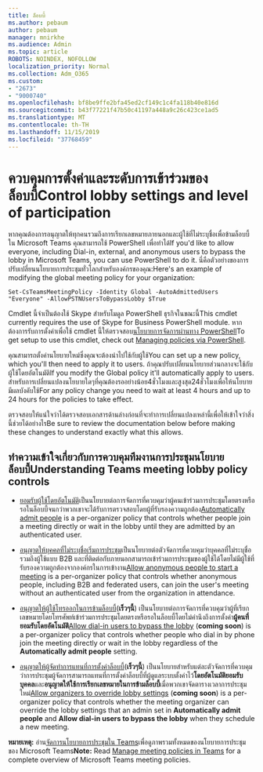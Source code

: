 ```yaml
---
title: ล็อบบี้
ms.author: pebaum
author: pebaum
manager: mnirkhe
ms.audience: Admin
ms.topic: article
ROBOTS: NOINDEX, NOFOLLOW
localization_priority: Normal
ms.collection: Adm_O365
ms.custom:
- "2673"
- "9000740"
ms.openlocfilehash: bf8be9ffe2bfa45ed2cf149c1c4fa118b40e816d
ms.sourcegitcommit: b43f77221f47b50c41197a448a9c26c423ce1ad5
ms.translationtype: MT
ms.contentlocale: th-TH
ms.lasthandoff: 11/15/2019
ms.locfileid: "37768459"
---
```

# <a name="control-lobby-settings-and-level-of-participation"></a><span data-ttu-id="f1831-102">ควบคุมการตั้งค่าและระดับการเข้าร่วมของล็อบบี้</span><span class="sxs-lookup"><span data-stu-id="f1831-102">Control lobby settings and level of participation</span></span>

<span data-ttu-id="f1831-103">หากคุณต้องการอนุญาตให้ทุกคนรวมถึงการเรียกเลขหมายภายนอกและผู้ใช้ที่ไม่ระบุชื่อเพื่อข้ามล็อบบี้ใน Microsoft Teams คุณสามารถใช้ PowerShell เพื่อทำได้</span><span class="sxs-lookup"><span data-stu-id="f1831-103">If you'd like to allow everyone, including Dial-in, external, and anonymous users to bypass the lobby in Microsoft Teams, you can use PowerShell to do it.</span></span> <span data-ttu-id="f1831-104">นี่คือตัวอย่างของการปรับเปลี่ยนนโยบายการประชุมทั่วโลกสำหรับองค์กรของคุณ:</span><span class="sxs-lookup"><span data-stu-id="f1831-104">Here's an example of modifying the global meeting policy for your organization:</span></span>

`Set-CsTeamsMeetingPolicy -Identity Global -AutoAdmittedUsers "Everyone" -AllowPSTNUsersToBypassLobby $True`

<span data-ttu-id="f1831-105">Cmdlet นี้จำเป็นต้องใช้ Skype สำหรับโมดูล PowerShell ธุรกิจในขณะนี้</span><span class="sxs-lookup"><span data-stu-id="f1831-105">This cmdlet currently requires the use of Skype for Business PowerShell module.</span></span> <span data-ttu-id="f1831-106">หากต้องการรับการตั้งค่าเพื่อใช้ cmdlet นี้ให้ตรวจสอบ[นโยบายการจัดการผ่านทาง PowerShell](https://docs.microsoft.com/en-us/microsoftteams/teams-powershell-overview#managing-policies-via-powershell)</span><span class="sxs-lookup"><span data-stu-id="f1831-106">To get setup to use this cmdlet, check out [Managing policies via PowerShell](https://docs.microsoft.com/en-us/microsoftteams/teams-powershell-overview#managing-policies-via-powershell).</span></span>

<span data-ttu-id="f1831-107">คุณสามารถตั้งค่านโยบายใหม่ซึ่งคุณจะต้องนำไปใช้กับผู้ใช้</span><span class="sxs-lookup"><span data-stu-id="f1831-107">You can set up a new policy, which you'll then need to apply it to users.</span></span> <span data-ttu-id="f1831-108">ถ้าคุณปรับเปลี่ยนนโยบายส่วนกลางจะใช้กับผู้ใช้โดยอัตโนมัติ</span><span class="sxs-lookup"><span data-stu-id="f1831-108">If you modify the Global policy it'll automatically apply to users.</span></span> <span data-ttu-id="f1831-109">สำหรับการเปลี่ยนแปลงนโยบายใดๆที่คุณต้องรออย่างน้อย4ชั่วโมงและสูงสุด24ชั่วโมงเพื่อให้นโยบายมีผลบังคับใช้</span><span class="sxs-lookup"><span data-stu-id="f1831-109">For any policy change you need to wait at least 4 hours and up to 24 hours for the policies to take effect.</span></span>

<span data-ttu-id="f1831-110">ตรวจสอบให้แน่ใจว่าได้ตรวจสอบเอกสารด้านล่างก่อนที่จะทำการเปลี่ยนแปลงเหล่านี้เพื่อให้เข้าใจว่าสิ่งนี้ช่วยได้อย่างไร</span><span class="sxs-lookup"><span data-stu-id="f1831-110">Be sure to review the documentation below before making these changes to understand exactly what this allows.</span></span>

## <a name="understanding-teams-meeting-lobby-policy-controls"></a><span data-ttu-id="f1831-111">ทำความเข้าใจเกี่ยวกับการควบคุมทีมงานการประชุมนโยบายล็อบบี้</span><span class="sxs-lookup"><span data-stu-id="f1831-111">Understanding Teams meeting lobby policy controls</span></span>

- <span data-ttu-id="f1831-112">[ยอมรับผู้ใช้โดยอัตโนมัติ](https://docs.microsoft.com/microsoftteams/meeting-policies-in-teams#automatically-admit-people)เป็นนโยบายต่อการจัดการที่ควบคุมว่าผู้คนเข้าร่วมการประชุมโดยตรงหรือรอในล็อบบี้จนกว่าพวกเขาจะได้รับการตรวจสอบโดยผู้ที่รับรองความถูกต้อง</span><span class="sxs-lookup"><span data-stu-id="f1831-112">[Automatically admit people](https://docs.microsoft.com/microsoftteams/meeting-policies-in-teams#automatically-admit-people) is a per-organizer policy that controls whether people join a meeting directly or wait in the lobby until they are admitted by an authenticated user.</span></span>

- <span data-ttu-id="f1831-113">[อนุญาตให้บุคคลที่ไม่ระบุชื่อเริ่มการประชุม](https://docs.microsoft.com/microsoftteams/meeting-policies-in-teams#allow-anonymous-people-to-start-a-meeting)เป็นนโยบายต่อตัวจัดการที่ควบคุมว่าบุคคลที่ไม่ระบุชื่อรวมถึงผู้ใช้แบบ B2B และที่ติดต่อกับภายนอกสามารถเข้าร่วมการประชุมของผู้ใช้ได้โดยไม่มีผู้ใช้ที่รับรองความถูกต้องจากองค์กรในการเข้างาน</span><span class="sxs-lookup"><span data-stu-id="f1831-113">[Allow anonymous people to start a meeting](https://docs.microsoft.com/microsoftteams/meeting-policies-in-teams#allow-anonymous-people-to-start-a-meeting) is a per-organizer policy that controls whether anonymous people, including B2B and federated users, can join the user's meeting without an authenticated user from the organization in attendance.</span></span>

- <span data-ttu-id="f1831-114">[อนุญาตให้ผู้ใช้โทรออกในการข้ามล็อบบี้](https://docs.microsoft.com/en-us/microsoftteams/meeting-policies-in-teams#allow-dial-in-users-to-bypass-the-lobby-coming-soon)(**เร็วๆนี้**) เป็นนโยบายต่อการจัดการที่ควบคุมว่าผู้ที่เรียกเลขหมายโดยโทรศัพท์เข้าร่วมการประชุมโดยตรงหรือรอในล็อบบี้โดยไม่คำนึงถึงการตั้งค่า**ผู้คนที่ยอมรับโดยอัตโนมัติ**</span><span class="sxs-lookup"><span data-stu-id="f1831-114">[Allow dial-in users to bypass the lobby](https://docs.microsoft.com/en-us/microsoftteams/meeting-policies-in-teams#allow-dial-in-users-to-bypass-the-lobby-coming-soon) (**coming soon**) is a per-organizer policy that controls whether people who dial in by phone join the meeting directly or wait in the lobby regardless of the **Automatically admit people** setting.</span></span>

- <span data-ttu-id="f1831-115">[อนุญาตให้ผู้จัดทำการแทนที่การตั้งค่าล็อบบี้](https://docs.microsoft.com/microsoftteams/meeting-policies-in-teams#allow-organizers-to-override-lobby-settings-coming-soon)(**เร็วๆนี้**) เป็นนโยบายสำหรับแต่ละตัวจัดการที่ควบคุมว่าการประชุมผู้จัดการสามารถแทนที่การตั้งค่าล็อบบี้ที่ผู้ดูแลระบบตั้งค่าไว้**โดยอัตโนมัติยอมรับบุคคล**และ**อนุญาตให้ใช้การเรียกเลขหมายในการข้ามล็อบบี้**เมื่อพวกเขาจัดตารางเวลาการประชุมใหม่</span><span class="sxs-lookup"><span data-stu-id="f1831-115">[Allow organizers to override lobby settings](https://docs.microsoft.com/microsoftteams/meeting-policies-in-teams#allow-organizers-to-override-lobby-settings-coming-soon) (**coming soon**) is a per-organizer policy that controls whether the meeting organizer can override the lobby settings that an admin set in **Automatically admit people** and **Allow dial-in users to bypass the lobby** when they schedule a new meeting.</span></span>

<span data-ttu-id="f1831-116">**หมายเหตุ:** อ่าน[จัดการนโยบายการประชุมใน Teams](https://docs.microsoft.com/en-us/microsoftteams/meeting-policies-in-teams)เพื่อดูภาพรวมทั้งหมดของนโยบายการประชุมของ Microsoft Teams</span><span class="sxs-lookup"><span data-stu-id="f1831-116">**Note:** Read [Manage meeting policies in Teams](https://docs.microsoft.com/en-us/microsoftteams/meeting-policies-in-teams) for a complete overview of Microsoft Teams meeting policies.</span></span>
